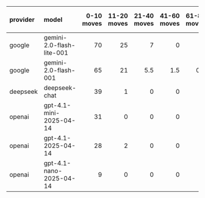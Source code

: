 | provider   | model                     |   0-10 moves |   11-20 moves |   21-40 moves |   41-60 moves |   61-80 moves |   81-100 moves |
|:-----------|:--------------------------|-------------:|--------------:|--------------:|--------------:|--------------:|---------------:|
| google     | gemini-2.0-flash-lite-001 |           70 |            25 |           7   |           0   |           0   |              0 |
| google     | gemini-2.0-flash-001      |           65 |            21 |           5.5 |           1.5 |           0.5 |              0 |
| deepseek   | deepseek-chat             |           39 |             1 |           0   |           0   |           0   |              0 |
| openai     | gpt-4.1-mini-2025-04-14   |           31 |             0 |           0   |           0   |           0   |              0 |
| openai     | gpt-4.1-2025-04-14        |           28 |             2 |           0   |           0   |           0   |              0 |
| openai     | gpt-4.1-nano-2025-04-14   |            9 |             0 |           0   |           0   |           0   |              0 |